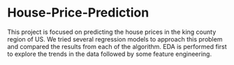 # House-Price-Prediction
This project is focused on predicting the house prices in the king county region of US. We tried several regression models to approach this problem and compared the results from each of the algorithm. EDA is performed first to explore the trends in the data followed by some feature engineering. 

